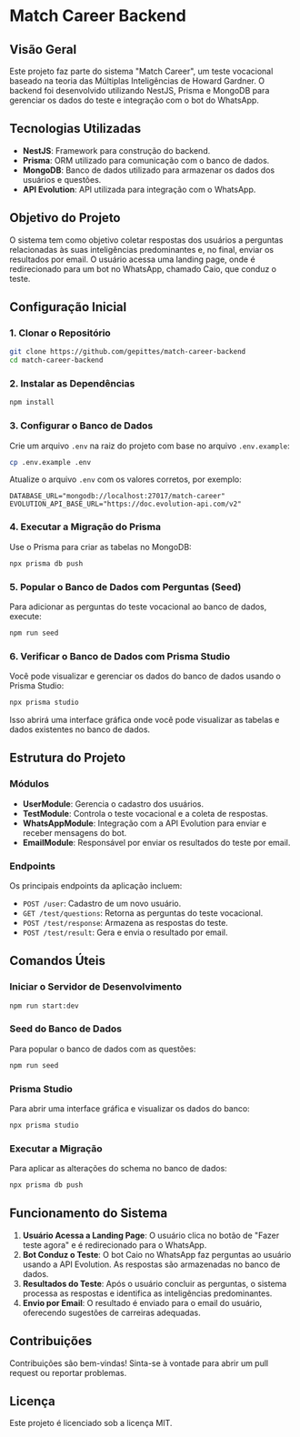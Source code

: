 # Match Career Backend

## Visão Geral

Este projeto faz parte do sistema "Match Career", um teste vocacional baseado na teoria das Múltiplas Inteligências de Howard Gardner. O backend foi desenvolvido utilizando NestJS, Prisma e MongoDB para gerenciar os dados do teste e integração com o bot do WhatsApp.

## Tecnologias Utilizadas

- **NestJS**: Framework para construção do backend.
- **Prisma**: ORM utilizado para comunicação com o banco de dados.
- **MongoDB**: Banco de dados utilizado para armazenar os dados dos usuários e questões.
- **API Evolution**: API utilizada para integração com o WhatsApp.

## Objetivo do Projeto

O sistema tem como objetivo coletar respostas dos usuários a perguntas relacionadas às suas inteligências predominantes e, no final, enviar os resultados por email. O usuário acessa uma landing page, onde é redirecionado para um bot no WhatsApp, chamado Caio, que conduz o teste.

## Configuração Inicial

### 1. Clonar o Repositório

```bash
git clone https://github.com/gepittes/match-career-backend
cd match-career-backend
```

### 2. Instalar as Dependências

```bash
npm install
```

### 3. Configurar o Banco de Dados

Crie um arquivo `.env` na raiz do projeto com base no arquivo `.env.example`:

```bash
cp .env.example .env
```

Atualize o arquivo `.env` com os valores corretos, por exemplo:

```
DATABASE_URL="mongodb://localhost:27017/match-career"
EVOLUTION_API_BASE_URL="https://doc.evolution-api.com/v2"
```

### 4. Executar a Migração do Prisma

Use o Prisma para criar as tabelas no MongoDB:

```bash
npx prisma db push
```

### 5. Popular o Banco de Dados com Perguntas (Seed)

Para adicionar as perguntas do teste vocacional ao banco de dados, execute:

```bash
npm run seed
```

### 6. Verificar o Banco de Dados com Prisma Studio

Você pode visualizar e gerenciar os dados do banco de dados usando o Prisma Studio:

```bash
npx prisma studio
```

Isso abrirá uma interface gráfica onde você pode visualizar as tabelas e dados existentes no banco de dados.

## Estrutura do Projeto

### Módulos

- **UserModule**: Gerencia o cadastro dos usuários.
- **TestModule**: Controla o teste vocacional e a coleta de respostas.
- **WhatsAppModule**: Integração com a API Evolution para enviar e receber mensagens do bot.
- **EmailModule**: Responsável por enviar os resultados do teste por email.

### Endpoints

Os principais endpoints da aplicação incluem:

- `POST /user`: Cadastro de um novo usuário.
- `GET /test/questions`: Retorna as perguntas do teste vocacional.
- `POST /test/response`: Armazena as respostas do teste.
- `POST /test/result`: Gera e envia o resultado por email.

## Comandos Úteis

### Iniciar o Servidor de Desenvolvimento

```bash
npm run start:dev
```

### Seed do Banco de Dados

Para popular o banco de dados com as questões:

```bash
npm run seed
```

### Prisma Studio

Para abrir uma interface gráfica e visualizar os dados do banco:

```bash
npx prisma studio
```

### Executar a Migração

Para aplicar as alterações do schema no banco de dados:

```bash
npx prisma db push
```

## Funcionamento do Sistema

1. **Usuário Acessa a Landing Page**: O usuário clica no botão de "Fazer teste agora" e é redirecionado para o WhatsApp.
2. **Bot Conduz o Teste**: O bot Caio no WhatsApp faz perguntas ao usuário usando a API Evolution. As respostas são armazenadas no banco de dados.
3. **Resultados do Teste**: Após o usuário concluir as perguntas, o sistema processa as respostas e identifica as inteligências predominantes.
4. **Envio por Email**: O resultado é enviado para o email do usuário, oferecendo sugestões de carreiras adequadas.

## Contribuições

Contribuições são bem-vindas! Sinta-se à vontade para abrir um pull request ou reportar problemas.

## Licença

Este projeto é licenciado sob a licença MIT.